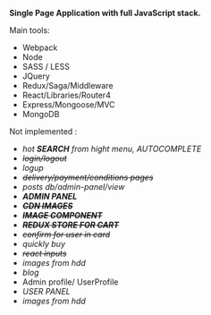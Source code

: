 **Single Page Application with full JavaScript stack.** 

Main tools:

- Webpack
- Node
- SASS / LESS
- JQuery
- Redux/Saga/Middleware
- React/Libraries/Router4
- Express/Mongoose/MVC
- MongoDB

Not implemented :

- _hot **SEARCH** from hight menu, AUTOCOMPLETE_
- _~~login/logout~~_
- _logup_
- _~~delivery/payment/conditions pages~~_
- _posts db/admin-panel/view_
- _**ADMIN PANEL**_
- _**~~CDN IMAGES~~**_
- _**~~IMAGE COMPONENT~~**_
- _**~~REDUX STORE FOR CART~~**_
- _~~confirm for user in card~~_
- _quickly buy_
- _~~react inputs~~_
- _images from hdd_
- _blog_
- Admin profile/ UserProfile
- _USER PANEL_
- _images from hdd_
       
